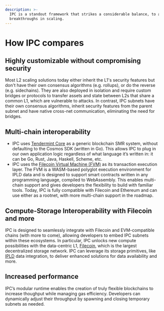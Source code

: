 ```yaml
---
description: >-
  IPC is a standout framework that strikes a considerable balance, to achieve
  breakthroughs in scaling.
---
```


# How IPC compares

## **Highly customizable without compromising security**

Most L2 scaling solutions today either inherit the L1's security features but don't have their own consensus algorithms (e.g. rollups), or do the reverse (e.g. sidechains). They are also deployed in isolation and require custom bridges or protocols to transfer assets and state between L2s that share a common L1, which are vulnerable to attacks. In contrast, IPC subnets have their own consensus algorithms, inherit security features from the parent subnet and have native cross-net communication, eliminating the need for bridges.&#x20;

## **Multi-chain interoperability**&#x20;

* IPC uses [Tendermint Core](https://tendermint.com/core/) as a generic blockchain SMR system, without defaulting to the Cosmos SDK (written in Go). This allows IPC to plug in our own application logic regardless of what language it’s written in: it can be Go, Rust, Java, Haskell, Scheme, etc.
* IPC uses the [Filecoin Virtual Machine (FVM)](https://docs.filecoin.io/smart-contracts/fundamentals/the-fvm) as its transaction execution layer. The FVM is a WASM-based polyglot execution environment for IPLD data and is designed to support smart contracts written in any programming language, compiled to WebAssembly. This enables multi-chain support and gives developers the flexibility to build with familiar tools. Today, IPC is fully compatible with Filecoin and Ethereum and can use either as a rootnet, with more multi-chain support in the roadmap.

## **Compute-Storage Interoperability with Filecoin and more**&#x20;

IPC is designed to seamlessly integrate with Filecoin and EVM-compatible chains (with more to come), allowing developers to embed IPC subnets within these ecosystems. In particular, IPC unlocks new compute possibilities with the data-centric L1, [Filecoin](https://docs.filecoin.io/basics/what-is-filecoin), which is the largest decentralized storage network. IPC can leverage its storage primitives, like [IPLD](https://spec.filecoin.io/libraries/ipld/) data integration, to deliver enhanced solutions for data availability and more.

## **Increased performance**

IPC’s modular runtime enables the creation of truly flexible blockchains to increase thoughput while managing gas efficiency. Developers can dynamically adjust their throughput by spawning and closing temporary subnets as needed.
